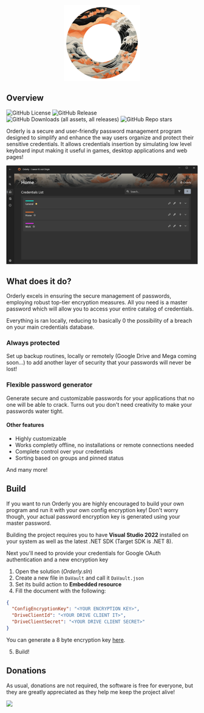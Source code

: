 <p align="center">
	<img src="https://github.com/SulfuricAcidH2SO4/Orderly/blob/master/Docs/logo.png" alt="dash-screen" 		  border="0" width= "200">
	
</p>

## Overview
![GitHub License](https://img.shields.io/github/license/SulfuricAcidH2SO4/Orderly) ![GitHub Release](https://img.shields.io/github/v/release/SulfuricAcidH2SO4/Orderly)
 ![GitHub Downloads (all assets, all releases)](https://img.shields.io/github/downloads/SulfuricAcidH2SO4/Orderly/total) ![GitHub Repo stars](https://img.shields.io/github/stars/SulfuricAcidH2SO4/Orderly?style=flat)



Orderly is a secure and user-friendly password management program designed to simplify and enhance the way users organize and protect their sensitive credentials. It allows credentials insertion by simulating low level keyboard input making it useful in games, desktop applications and web pages!

<p align="center"><img src="https://github.com/SulfuricAcidH2SO4/Orderly/blob/master/Docs/dash_screen.png" alt="dash-screen" border="0"></p>

## What does it do?
Orderly excels in ensuring the secure management of passwords, employing robust top-tier encryption measures. All you need is a master password which will allow you to access your entire catalog of credentials.

Everything is ran locally, reducing to basically 0 the possibility of a breach on your main credentials database.

### Always protected
Set up backup routines, locally or remotely (Google Drive and Mega coming soon...) to add another layer of security that your passwords will never be lost!

### Flexible password generator
Generate secure and customizable passwords for your applications that no one will be able to crack. Turns out you don't need creativity to make your passwords water tight.

#### Other features
- Highly customizable
- Works completly offline, no installations or remote connections needed
- Complete control over your credentials
- Sorting based on groups and pinned status

And many more!

## Build
If you want to run Orderly you are highly encouraged to build your own program and run it with your own config encryption key! Don't worry though, your actual password encryption key is generated using your master password.

Building the project requires you to have **Visual Studio 2022** installed on your system as well as the latest .NET SDK (Target SDK is .NET 8).

Next you'll need to provide your credentials for Google OAuth authentication and a new encryption key

1. Open the solution (*Orderly.sln*)
2. Create a new file in `DaVault` and call it `DaVault.json`
3. Set its build action to **Embedded resource**
4. Fill the document with the following: 

```Json
{
  "ConfigEncryptionKey": "<YOUR ENCRYPTION KEY>",
  "DriveClientId": "<YOUR DRIVE CLIENT IT>",
  "DriveClientSecret": "<YOUR DRIVE CLIENT SECRET>"
}
```
You can generate a 8 byte encryption key [here](https://generate-random.org/encryption-key-generator?count=1&bytes=8&cipher=aes-256-cbc&string=&password=).

5. Build!

## Donations

As usual, donations are not required, the software is free for everyone, but they are greatly appreciated as they help me keep the project alive!

<a href="https://www.paypal.com/donate/?hosted_button_id=7TCNVYSU58NZC"><img style="height: 70px;" src="https://upload.wikimedia.org/wikipedia/commons/thumb/b/b5/PayPal.svg/2560px-PayPal.svg.png"/></a>
